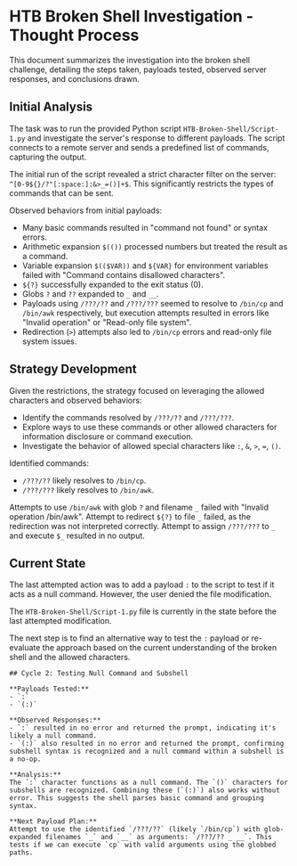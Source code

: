 # HTB Broken Shell Investigation - Thought Process

This document summarizes the investigation into the broken shell challenge, detailing the steps taken, payloads tested, observed server responses, and conclusions drawn.

## Initial Analysis

The task was to run the provided Python script `HTB-Broken-Shell/Script-1.py` and investigate the server's response to different payloads. The script connects to a remote server and sends a predefined list of commands, capturing the output.

The initial run of the script revealed a strict character filter on the server: `^[0-9${}/?"[:space:]:&>_=()]+$`. This significantly restricts the types of commands that can be sent.

Observed behaviors from initial payloads:
- Many basic commands resulted in "command not found" or syntax errors.
- Arithmetic expansion `$(())` processed numbers but treated the result as a command.
- Variable expansion `$(($VAR))` and `${VAR}` for environment variables failed with "Command contains disallowed characters".
- `${?}` successfully expanded to the exit status (0).
- Globs `?` and `??` expanded to `_` and `__`.
- Payloads using `/???/??` and `/???/???` seemed to resolve to `/bin/cp` and `/bin/awk` respectively, but execution attempts resulted in errors like "Invalid operation" or "Read-only file system".
- Redirection (`>`) attempts also led to `/bin/cp` errors and read-only file system issues.

## Strategy Development

Given the restrictions, the strategy focused on leveraging the allowed characters and observed behaviors:
- Identify the commands resolved by `/???/??` and `/???/???`.
- Explore ways to use these commands or other allowed characters for information disclosure or command execution.
- Investigate the behavior of allowed special characters like `:`, `&`, `>`, `=`, `()`.

Identified commands:
- `/???/??` likely resolves to `/bin/cp`.
- `/???/???` likely resolves to `/bin/awk`.

Attempts to use `/bin/awk` with glob `?` and filename `_` failed with "Invalid operation /bin/awk".
Attempt to redirect `${?}` to file `_` failed, as the redirection was not interpreted correctly.
Attempt to assign `/???/???` to `_` and execute `$_` resulted in no output.

## Current State

The last attempted action was to add a payload `:` to the script to test if it acts as a null command. However, the user denied the file modification.

The `HTB-Broken-Shell/Script-1.py` file is currently in the state before the last attempted modification.

The next step is to find an alternative way to test the `:` payload or re-evaluate the approach based on the current understanding of the broken shell and the allowed characters.

```
## Cycle 2: Testing Null Command and Subshell

**Payloads Tested:**
- `:`
- `(:)`

**Observed Responses:**
- `:` resulted in no error and returned the prompt, indicating it's likely a null command.
- `(:)` also resulted in no error and returned the prompt, confirming subshell syntax is recognized and a null command within a subshell is a no-op.

**Analysis:**
The `:` character functions as a null command. The `()` characters for subshells are recognized. Combining these (`(:)`) also works without error. This suggests the shell parses basic command and grouping syntax.

**Next Payload Plan:**
Attempt to use the identified `/???/??` (likely `/bin/cp`) with glob-expanded filenames `_` and `__` as arguments: `/???/?? _ __`. This tests if we can execute `cp` with valid arguments using the globbed paths.
